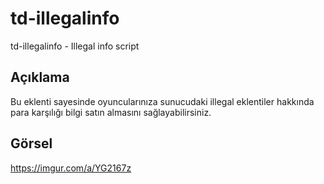 # td-illegalinfo
 td-illegalinfo - Illegal info script
 
## Açıklama
Bu eklenti sayesinde oyuncularınıza sunucudaki illegal eklentiler hakkında para karşılığı bilgi satın almasını sağlayabilirsiniz.

## Görsel
https://imgur.com/a/YG2167z
